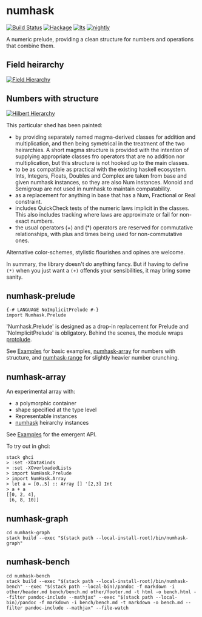 numhask
===

[![Build Status](https://travis-ci.org/tonyday567/numhask.svg)](https://travis-ci.org/tonyday567/numhask) [![Hackage](https://img.shields.io/hackage/v/numhask.svg)](https://hackage.haskell.org/package/numhask) [![lts](https://www.stackage.org/package/numhask/badge/lts)](http://stackage.org/lts/package/numhask) [![nightly](https://www.stackage.org/package/numhask/badge/nightly)](http://stackage.org/nightly/package/numhask) 

A numeric prelude, providing a clean structure for numbers and operations that combine them.

Field heirarchy
---

[![Field Hierarchy](https://tonyday567.github.io/other/field.svg)](https://tonyday567.github.io/other/field.svg)

Numbers with structure
---

[![Hilbert Hierarchy](https://tonyday567.github.io/other/hilbert.svg)](https://tonyday567.github.io/other/hilbert.svg)


This particular shed has been painted:

- by providing separately named magma-derived classes for addition and multiplication, and then being symetrical in the treatment of the two heirarchies.  A short magma structure is provided with the intention of supplying appropriate classes fro operators that are no addition nor multiplication, but this structure is not hooked up to the main classes.
- to be as compatible as practical with the existing haskell ecosystem.  Ints, Integers, Floats, Doubles and Complex are taken from base and given numhask instances, so they are also Num instances.  Monoid and Semigroup are not used in numhask to maintain compatability.
- as a replacement for anything in base that has a Num, Fractional or Real constraint.
- includes QuickCheck tests of the numeric laws implicit in the classes.  This also includes tracking where laws are approximate or fail for non-exact numbers.
- the usual operators (+) and (*) operators are reserved for commutative relationships, with plus and times being used for non-commutative ones.

Alternative color-schemes, stylistic flourishes and opines are welcome.

In summary, the library doesn't do anything fancy. But if having to define `(*)` when you just want a `(+)` offends your sensibilities, it may bring some sanity.

numhask-prelude
---

``` {.sourceCode .literate .haskell}
{-# LANGUAGE NoImplicitPrelude #-}
import Numhask.Prelude
```

'Numhask.Prelude' is designed as a drop-in replacement for Prelude and 'NoImplicitPrelude' is obligatory. Behind the scenes, the module wraps [protolude](https://www.stackage.org/package/protolude).

See [Examples](src/NumHask/Examples.hs) for basic examples, [numhask-array](https://www.stackage.org/package/numhask-array) for numbers with structure, and [numhask-range](https://www.stackage.org/package/numhask-range) for slightly heavier number crunching.

numhask-array
---

An experimental array with:

- a polymorphic container
- shape specified at the type level
- Representable instances
- [numhask](https://www.stackage.org/package/numhask) heirarchy instances

See [Examples](src/NumHask/Array/Example.hs) for the emergent API.

To try out in ghci:

```
stack ghci
> :set -XDataKinds
> :set -XOverloadedLists
> import NumHask.Prelude
> import NumHask.Array
> let a = [0..5] :: Array [] '[2,3] Int
> a + a
[[0, 2, 4],
 [6, 8, 10]]
```

numhask-graph
---

~~~
cd numhask-graph
stack build --exec "$(stack path --local-install-root)/bin/numhask-graph"
~~~


numhask-bench
---

~~~
cd numhask-bench
stack build --exec "$(stack path --local-install-root)/bin/numhask-bench" --exec "$(stack path --local-bin)/pandoc -f markdown -i other/header.md bench/bench.md other/footer.md -t html -o bench.html --filter pandoc-include --mathjax" --exec "$(stack path --local-bin)/pandoc -f markdown -i bench/bench.md -t markdown -o bench.md --filter pandoc-include --mathjax" --file-watch
~~~


